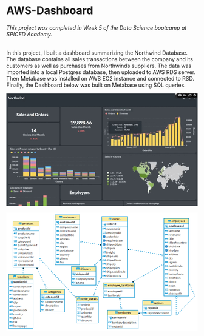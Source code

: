# AWS-Dashboard
###### This project was completed in Week 5 of the Data Science bootcamp at SPICED Academy.
In this project, I built a dashboard summarizing the Northwind Database. The database contains all sales transactions between the company and its customers as well as purchases from Northwinds suppliers.
The data was imported into a local Postgres database, then uploaded to AWS RDS server. Then Metabase was installed on AWS EC2 instance and connected to RSD. Finally, the Dashboard below was built on Metabase using SQL queries.


![Dashboard](gif2.gif)

![ER Diagram](pic.png)


